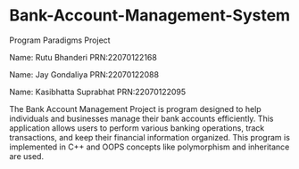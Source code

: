 # Bank-Account-Management-System

Program Paradigms Project

Name: Rutu Bhanderi PRN:22070122168

Name: Jay Gondaliya  PRN:22070122088

Name: Kasibhatta Suprabhat PRN:22070122095


The Bank Account Management Project is program designed to help individuals and businesses manage their bank accounts efficiently. 
This application allows users to perform various banking operations, track transactions, and keep their financial information organized.
This program is implemented in C++ and OOPS concepts like polymorphism and inheritance are used. 
